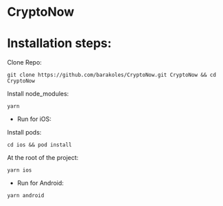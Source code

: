 # CryptoNow

# Installation steps:

Clone Repo:

`git clone https://github.com/barakoles/CryptoNow.git CryptoNow && cd CryptoNow`

Install node_modules:

`yarn`

* Run for iOS:

Install pods:

`cd ios && pod install`


At the root of the project:

`yarn ios`

* Run for Android:

`yarn android`
